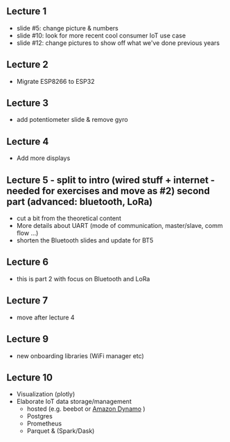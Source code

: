 ## Lecture 1
- slide #5: change picture & numbers
- slide #10: look for more recent cool consumer IoT use case
- slide #12: change pictures to show off what we've done previous years

## Lecture 2
- Migrate ESP8266 to ESP32

## Lecture 3
- add potentiometer slide & remove gyro

## Lecture 4
- Add more displays

## Lecture 5 - split to intro (wired stuff + internet - needed for exercises and move as #2) second part (advanced: bluetooth, LoRa)
- cut a bit from the theoretical content
- More details about UART (mode of communication, master/slave, comm flow ...)
- shorten the Bluetooth slides and update for BT5

## Lecture 6
- this is part 2 with focus on Bluetooth and LoRa

## Lecture 7
- move after lecture 4

## Lecture 9
- new onboarding libraries (WiFi manager etc)

## Lecture 10
- Visualization (plotly)
- Elaborate IoT data storage/management
  - hosted (e.g. beebot or [Amazon Dynamo](https://aws.amazon.com/blogs/database/design-patterns-for-high-volume-time-series-data-in-amazon-dynamodb/) )
  - Postgres
  - Prometheus
  - Parquet & (Spark/Dask)
